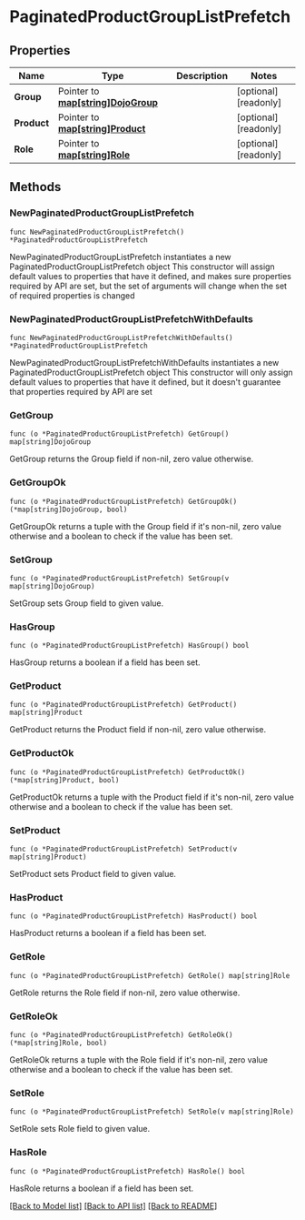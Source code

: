 # PaginatedProductGroupListPrefetch

## Properties

Name | Type | Description | Notes
------------ | ------------- | ------------- | -------------
**Group** | Pointer to [**map[string]DojoGroup**](DojoGroup.md) |  | [optional] [readonly] 
**Product** | Pointer to [**map[string]Product**](Product.md) |  | [optional] [readonly] 
**Role** | Pointer to [**map[string]Role**](Role.md) |  | [optional] [readonly] 

## Methods

### NewPaginatedProductGroupListPrefetch

`func NewPaginatedProductGroupListPrefetch() *PaginatedProductGroupListPrefetch`

NewPaginatedProductGroupListPrefetch instantiates a new PaginatedProductGroupListPrefetch object
This constructor will assign default values to properties that have it defined,
and makes sure properties required by API are set, but the set of arguments
will change when the set of required properties is changed

### NewPaginatedProductGroupListPrefetchWithDefaults

`func NewPaginatedProductGroupListPrefetchWithDefaults() *PaginatedProductGroupListPrefetch`

NewPaginatedProductGroupListPrefetchWithDefaults instantiates a new PaginatedProductGroupListPrefetch object
This constructor will only assign default values to properties that have it defined,
but it doesn't guarantee that properties required by API are set

### GetGroup

`func (o *PaginatedProductGroupListPrefetch) GetGroup() map[string]DojoGroup`

GetGroup returns the Group field if non-nil, zero value otherwise.

### GetGroupOk

`func (o *PaginatedProductGroupListPrefetch) GetGroupOk() (*map[string]DojoGroup, bool)`

GetGroupOk returns a tuple with the Group field if it's non-nil, zero value otherwise
and a boolean to check if the value has been set.

### SetGroup

`func (o *PaginatedProductGroupListPrefetch) SetGroup(v map[string]DojoGroup)`

SetGroup sets Group field to given value.

### HasGroup

`func (o *PaginatedProductGroupListPrefetch) HasGroup() bool`

HasGroup returns a boolean if a field has been set.

### GetProduct

`func (o *PaginatedProductGroupListPrefetch) GetProduct() map[string]Product`

GetProduct returns the Product field if non-nil, zero value otherwise.

### GetProductOk

`func (o *PaginatedProductGroupListPrefetch) GetProductOk() (*map[string]Product, bool)`

GetProductOk returns a tuple with the Product field if it's non-nil, zero value otherwise
and a boolean to check if the value has been set.

### SetProduct

`func (o *PaginatedProductGroupListPrefetch) SetProduct(v map[string]Product)`

SetProduct sets Product field to given value.

### HasProduct

`func (o *PaginatedProductGroupListPrefetch) HasProduct() bool`

HasProduct returns a boolean if a field has been set.

### GetRole

`func (o *PaginatedProductGroupListPrefetch) GetRole() map[string]Role`

GetRole returns the Role field if non-nil, zero value otherwise.

### GetRoleOk

`func (o *PaginatedProductGroupListPrefetch) GetRoleOk() (*map[string]Role, bool)`

GetRoleOk returns a tuple with the Role field if it's non-nil, zero value otherwise
and a boolean to check if the value has been set.

### SetRole

`func (o *PaginatedProductGroupListPrefetch) SetRole(v map[string]Role)`

SetRole sets Role field to given value.

### HasRole

`func (o *PaginatedProductGroupListPrefetch) HasRole() bool`

HasRole returns a boolean if a field has been set.


[[Back to Model list]](../README.md#documentation-for-models) [[Back to API list]](../README.md#documentation-for-api-endpoints) [[Back to README]](../README.md)


